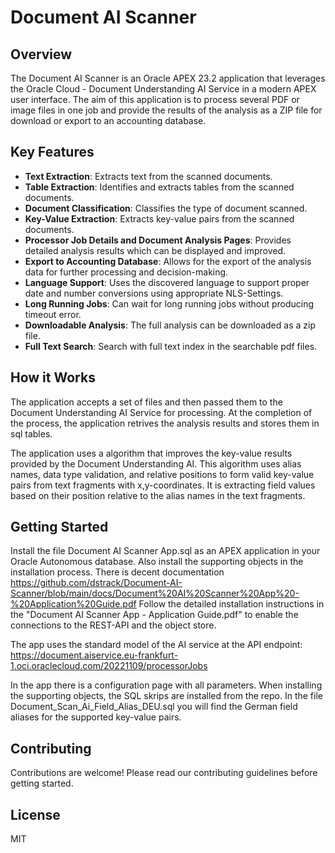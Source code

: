 # Document AI Scanner

## Overview
The Document AI Scanner is an Oracle APEX 23.2 application that leverages the Oracle Cloud - Document Understanding AI Service in a modern APEX user interface. The aim of this application is to process several PDF or image files in one job and provide the results of the analysis as a ZIP file for download or export to an accounting database.

## Key Features
- **Text Extraction**: Extracts text from the scanned documents.
- **Table Extraction**: Identifies and extracts tables from the scanned documents.
- **Document Classification**: Classifies the type of document scanned.
- **Key-Value Extraction**: Extracts key-value pairs from the scanned documents.
- **Processor Job Details and Document Analysis Pages**: Provides detailed analysis results which can be displayed and improved.
- **Export to Accounting Database**: Allows for the export of the analysis data for further processing and decision-making.
- **Language Support**: Uses the discovered language to support proper date and number conversions using appropriate NLS-Settings.
- **Long Running Jobs**: Can wait for long running jobs without producing timeout error.
- **Downloadable Analysis**: The full analysis can be downloaded as a zip file.
- **Full Text Search**: Search with full text index in the searchable pdf files.
  
## How it Works
The application accepts a set of files and then passed them to the Document Understanding AI Service for processing.
At the completion of the process, the application retrives the analysis results and stores them in sql tables.

The application uses a algorithm that improves the key-value results provided by the Document Understanding AI. This algorithm uses alias names, data type validation, and relative positions to form valid key-value pairs from text fragments with x,y-coordinates. It is extracting field values based on their position relative to the alias names in the text fragments.

## Getting Started
Install the file Document AI Scanner App.sql as an APEX application in your Oracle Autonomous database. Also install the supporting objects in the installation process.
There is decent documentation https://github.com/dstrack/Document-AI-Scanner/blob/main/docs/Document%20AI%20Scanner%20App%20-%20Application%20Guide.pdf
Follow the detailed installation instructions in the "Document AI Scanner App - Application Guide.pdf" to enable the connections to the REST-API and the object store. 

The app uses the standard model of the AI service at the API endpoint: https://document.aiservice.eu-frankfurt-1.oci.oraclecloud.com/20221109/processorJobs

In the app there is a configuration page with all parameters. When installing the supporting objects, the SQL skrips are installed from the repo. In the file Document_Scan_Ai_Field_Alias_DEU.sql you will find the German field aliases for the supported key-value pairs.

## Contributing
Contributions are welcome! Please read our contributing guidelines before getting started.

## License
MIT
